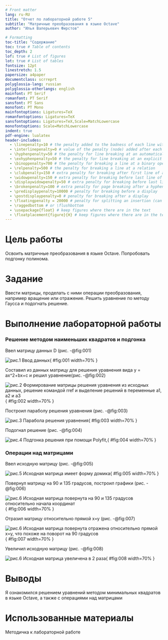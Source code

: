 ```yaml
---
# Front matter
lang: ru-RU
title: "Отчет по лабораторной работе 5"
subtitle: "Матричные преобразования в языке Octave"
author: "Илья Валерьевич Фирстов"

# Formatting
toc-title: "Содержание"
toc: true # Table of contents
toc_depth: 2
lof: true # List of figures
lot: true # List of tables
fontsize: 12pt
linestretch: 1.5
papersize: a4paper
documentclass: scrreprt
polyglossia-lang: russian
polyglossia-otherlangs: english
mainfont: PT Serif
romanfont: PT Serif
sansfont: PT Sans
monofont: PT Mono
mainfontoptions: Ligatures=TeX
romanfontoptions: Ligatures=TeX
sansfontoptions: Ligatures=TeX,Scale=MatchLowercase
monofontoptions: Scale=MatchLowercase
indent: true
pdf-engine: lualatex
header-includes:
  - \linepenalty=10 # the penalty added to the badness of each line within a paragraph (no associated penalty node) Increasing the value makes tex try to have fewer lines in the paragraph.
  - \interlinepenalty=0 # value of the penalty (node) added after each line of a paragraph.
  - \hyphenpenalty=50 # the penalty for line breaking at an automatically inserted hyphen
  - \exhyphenpenalty=50 # the penalty for line breaking at an explicit hyphen
  - \binoppenalty=700 # the penalty for breaking a line at a binary operator
  - \relpenalty=500 # the penalty for breaking a line at a relation
  - \clubpenalty=150 # extra penalty for breaking after first line of a paragraph
  - \widowpenalty=150 # extra penalty for breaking before last line of a paragraph
  - \displaywidowpenalty=50 # extra penalty for breaking before last line before a display math
  - \brokenpenalty=100 # extra penalty for page breaking after a hyphenated line
  - \predisplaypenalty=10000 # penalty for breaking before a display
  - \postdisplaypenalty=0 # penalty for breaking after a display
  - \floatingpenalty = 20000 # penalty for splitting an insertion (can only be split footnote in standard LaTeX)
  - \raggedbottom # or \flushbottom
  - \usepackage{float} # keep figures where there are in the text
  - \floatplacement{figure}{H} # keep figures where there are in the text
---
```


# Цель работы

Освоить матричные преобразования в языке Octave. Попробовать подгонку полинома.

# Задание

Ввести матрицы, проделать с ними операции преобразования, например вращение или отражение. Решить уравнение по методу Гаусса и подогнать решение.


# Выполнение лабораторной работы

### Решение методом наименьших квадратов и подгонка

Ввел матрицу данных D (рис. -@fig:001)

![рис.1 Ввод данных](image/1.png){ #fig:001 width=70% }

Составил из данных матрицу для решения уравнения вида y = ax^2+bx+c и решил уравнение(рис. -@fig:002)

![рис.2 Формирование матрицы решения уравнения из исходных данных, решение командой rref и выделение решений в переменные а1, а2 и а3](image/2.png){ #fig:002 width=70% }

Построил параболу решения уравнения (рис. -@fig:003)

![рис.3 Парабола решения уравнения](image/3.png){ #fig:003 width=70% }

Подогнал решение (рис. -@fig:004)

![рис.4 Подгонка решения при помощи Polyfit, ](image/4.png){ #fig:004 width=70% }

### Операции над матрицами

Ввел исходную матрицу (рис. -@fig:005)

![рис.5 Исходная матрица имеет форму домика ](image/5.png){ #fig:005 width=70% }

Повернул матрицу на 90 и 135 градусов, построил графики (рис. -@fig:006)

![рис.6 Исходная матрица повернута на 90 и 135 градусов относительно начала координат ](image/6.png){ #fig:006 width=70% }


Отразил матрицу относительно прямой х=у (рис. -@fig:007)

![рис.6 Исходная матрица повернута отражена относительно прямой х=у, что похоже на поворот на 90 градусов](image/7.png){ #fig:007 width=70% }

Увеличил исходную матрицу (рис. -@fig:008)

![рис.6 Исходная матрица увеличена в 2 раза](image/8.png){ #fig:008 width=70% }

# Выводы

Я ознакомился решением уравнений методом минимальных квадратов в языке Octave, а также с операциями над матрицами

# Использованные материалы

Методичка к лабораторной работе
